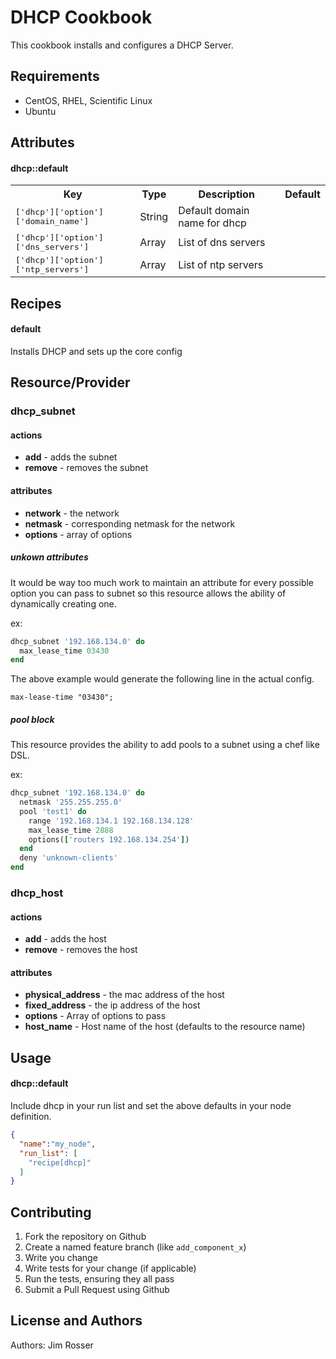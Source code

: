 DHCP Cookbook
=============
This cookbook installs and configures a DHCP Server.

Requirements
------------
- CentOS, RHEL, Scientific Linux
- Ubuntu

Attributes
----------
#### dhcp::default
<table>
  <tr>
    <th>Key</th>
    <th>Type</th>
    <th>Description</th>
    <th>Default</th>
  </tr>
  <tr>
    <td><tt>['dhcp']['option']['domain_name']</tt></td>
    <td>String</td>
    <td>Default domain name for dhcp</td>
    <td><tt></tt></td>
  </tr>
  <tr>
    <td><tt>['dhcp']['option']['dns_servers']</tt></td>
    <td>Array</td>
    <td>List of dns servers</td>
    <td><tt></tt></td>
  </tr>
  <tr>
    <td><tt>['dhcp']['option']['ntp_servers']</tt></td>
    <td>Array</td>
    <td>List of ntp servers</td>
    <td><tt></tt></td>
  </tr>
</table>

Recipes
-------
#### default
Installs DHCP and sets up the core config

Resource/Provider
-----------------

### dhcp_subnet

#### actions

- **add** - adds the subnet
- **remove** - removes the subnet

#### attributes

- **network** - the network
- **netmask** - corresponding netmask for the network
- **options** - array of options

##### unkown attributes
It would be way too much work to maintain an attribute for every
possible option you can pass to subnet so this resource allows the
ability of dynamically creating one.

ex:
```ruby
dhcp_subnet '192.168.134.0' do
  max_lease_time 03430
end
```

The above example would generate the following line in the
actual config.

```
max-lease-time "03430";
```

##### pool block
This resource provides the ability to add pools to a subnet using a
chef like DSL.

ex:
```ruby
dhcp_subnet '192.168.134.0' do
  netmask '255.255.255.0'
  pool 'test1' do
    range '192.168.134.1 192.168.134.128'
    max_lease_time 2888
    options(['routers 192.168.134.254'])
  end
  deny 'unknown-clients'
end
```

### dhcp_host

#### actions

- **add** - adds the host
- **remove** - removes the host

#### attributes

- **physical_address** - the mac address of the host
- **fixed_address** - the ip address of the host
- **options** - Array of options to pass
- **host_name** - Host name of the host (defaults to the resource name)

Usage
-----
#### dhcp::default

Include dhcp in your run list and set the above defaults in your node definition.

```json
{
  "name":"my_node",
  "run_list": [
    "recipe[dhcp]"
  ]
}
```

Contributing
------------
1. Fork the repository on Github
2. Create a named feature branch (like `add_component_x`)
3. Write you change
4. Write tests for your change (if applicable)
5. Run the tests, ensuring they all pass
6. Submit a Pull Request using Github

License and Authors
-------------------
Authors: Jim Rosser
